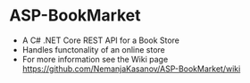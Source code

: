 # ASP-BookMarket
* A C# .NET Core REST API for a Book Store
* Handles functonality of an online store
* For more information see the Wiki page https://github.com/NemanjaKasanov/ASP-BookMarket/wiki
